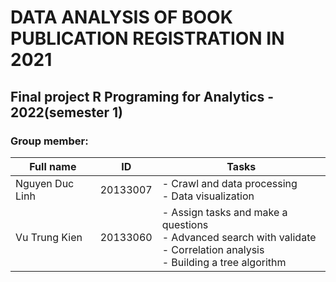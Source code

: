 # DATA ANALYSIS OF BOOK PUBLICATION REGISTRATION IN 2021

## Final project R Programing for Analytics - 2022(semester 1)

### Group member:
|Full name | ID| Tasks|
|---|---|---|
|Nguyen Duc Linh | 20133007| - Crawl and data processing <br> - Data visualization
|Vu Trung Kien | 20133060| - Assign tasks and make a questions <br> - Advanced search with validate <br> - Correlation analysis <br> - Building a tree algorithm

